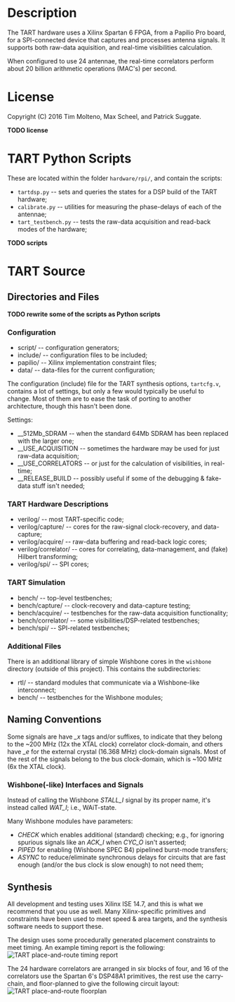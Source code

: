 # Description

The TART hardware uses a Xilinx Spartan 6 FPGA, from a Papilio Pro board, for a SPI-connected device that captures and processes antenna signals. It supports both raw-data aquisition, and real-time visibilities calculation.

When configured to use 24 antennae, the real-time correlators perform about 20 billion arithmetic operations (MAC's) per second.

# License

Copyright (C) 2016 Tim Molteno, Max Scheel, and Patrick Suggate.

**TODO license**

# TART Python Scripts

These are located within the folder `hardware/rpi/`, and contain the scripts:
* `tartdsp.py`        -- sets and queries the states for a DSP build of the TART hardware;
* `calibrate.py`      -- utilities for measuring the phase-delays of each of the antennae;
* `tart_testbench.py` -- tests the raw-data acquisition and read-back modes of the hardware;

**TODO scripts**

# TART Source

## Directories and Files

**TODO rewrite some of the scripts as Python scripts**

### Configuration
* script/              -- configuration generators;
* include/             -- configuration files to be included;
* papilio/             -- Xilinx implementation constraint files;
* data/                -- data-files for the current configuration;

The configuration (include) file for the TART synthesis options, `tartcfg.v`, contains a lot of settings, but only a few would typically be useful to change. Most of them are to ease the task of porting to another architecture, though this hasn't been done.

Settings:
* __512Mb_SDRAM     -- when the standard 64Mb SDRAM has been replaced with the larger one;
* __USE_ACQUISITION -- sometimes the hardware may be used for just raw-data acquisition;
* __USE_CORRELATORS -- or just for the calculation of visibilities, in real-time;
* __RELEASE_BUILD   -- possibly useful if some of the debugging & fake-data stuff isn't needed;

### TART Hardware Descriptions
* verilog/             -- most TART-specific code;
* verilog/capture/     -- cores for the raw-signal clock-recovery, and data-capture;
* verilog/acquire/     -- raw-data buffering and read-back logic cores;
* verilog/correlator/  -- cores for correlating, data-management, and (fake) Hilbert transforming;
* verilog/spi/         -- SPI cores;

### TART Simulation
* bench/               -- top-level testbenches;
* bench/capture/       -- clock-recovery and data-capture testing;
* bench/acquire/       -- testbenches for the raw-data acquisition functionality;
* bench/correlator/    -- some visibilities/DSP-related testbenches;
* bench/spi/           -- SPI-related testbenches;

### Additional Files
There is an additional library of simple Wishbone cores in the `wishbone` directory (outside of this project). This contains the subdirectories:
* rtl/    -- standard modules that communicate via a Wishbone-like interconnect;
* bench/  -- testbenches for the Wishbone modules;


## Naming Conventions
Some signals are have *_x* tags and/or suffixes, to indicate that they belong to the ~200 MHz (12x the XTAL clock) correlator clock-domain, and others have *_e* for the external crystal (16.368 MHz) clock-domain signals.  Most of the rest of the signals belong to the bus clock-domain, which is ~100 MHz (6x the XTAL clock).

### Wishbone(-like) Interfaces and Signals
Instead of calling the Wishbone *STALL_I* signal by its proper name, it's instead called *WAT_I*; i.e., WAiT-state.

Many Wishbone modules have parameters:
* *CHECK* which enables additional (standard) checking; e.g., for ignoring spurious signals like an *ACK_I* when *CYC_O* isn't asserted;
* *PIPED* for enabling (Wishbone SPEC B4) pipelined burst-mode transfers;
* *ASYNC* to reduce/eliminate synchronous delays for circuits that are fast enough (and/or the bus clock is slow enough) to not need them;

## Synthesis

All development and testing uses Xilinx ISE 14.7, and this is what we recommend that you use as well. Many Xilinx-specific primitives and constraints have been used to meet speed & area targets, and the synthesis software needs to support these.

The design uses some procedurally generated placement constraints to meet timing. An example timing report is the following:
![TART place-and-route timing report][synth]

The 24 hardware correlators are arranged in six blocks of four, and 16 of the correlators use the Spartan 6's DSP48A1 primitives, the rest use the carry-chain, and floor-planned to give the following circuit layout:
![TART place-and-route floorplan][floor]


[synth]: https://github.com/tmolteno/TART/blob/master/hardware/FPGA/tart_spi/doc/img/TART-timing.png "TART place-and-route timing report"
[floor]: https://github.com/tmolteno/TART/blob/master/hardware/FPGA/tart_spi/doc/img/TART.png "TART place-and-route floorplan"
